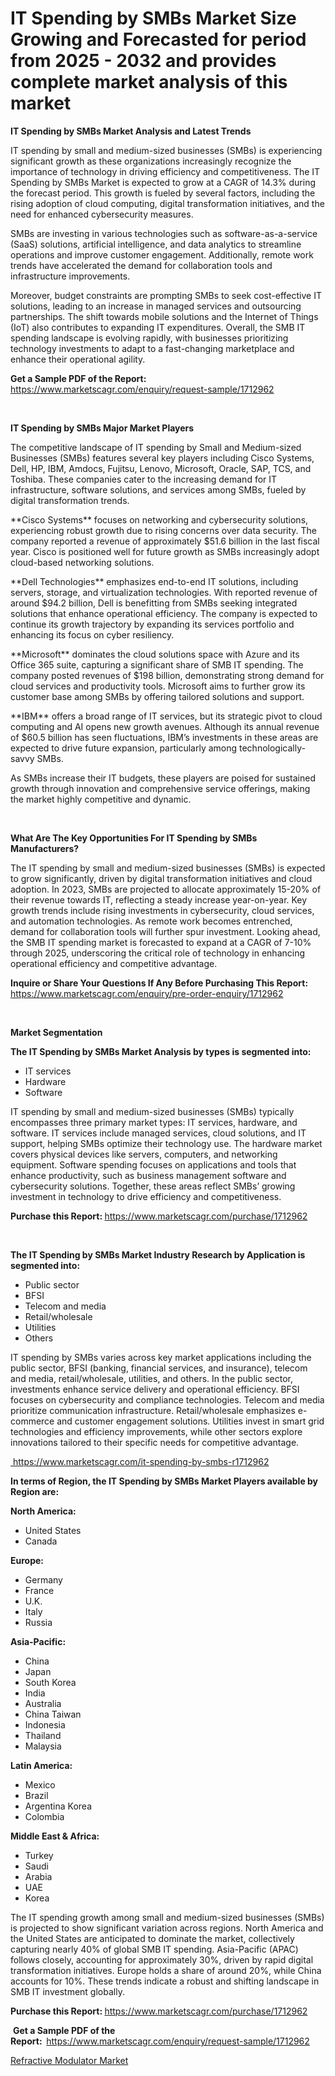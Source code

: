 <p><h1>IT Spending by SMBs Market Size Growing and Forecasted for period from 2025 - 2032 and provides complete market analysis of this market</h1></p><p><strong>IT Spending by SMBs Market Analysis and Latest Trends</strong></p>
<p><p>IT spending by small and medium-sized businesses (SMBs) is experiencing significant growth as these organizations increasingly recognize the importance of technology in driving efficiency and competitiveness. The IT Spending by SMBs Market is expected to grow at a CAGR of 14.3% during the forecast period. This growth is fueled by several factors, including the rising adoption of cloud computing, digital transformation initiatives, and the need for enhanced cybersecurity measures.</p><p>SMBs are investing in various technologies such as software-as-a-service (SaaS) solutions, artificial intelligence, and data analytics to streamline operations and improve customer engagement. Additionally, remote work trends have accelerated the demand for collaboration tools and infrastructure improvements.</p><p>Moreover, budget constraints are prompting SMBs to seek cost-effective IT solutions, leading to an increase in managed services and outsourcing partnerships. The shift towards mobile solutions and the Internet of Things (IoT) also contributes to expanding IT expenditures. Overall, the SMB IT spending landscape is evolving rapidly, with businesses prioritizing technology investments to adapt to a fast-changing marketplace and enhance their operational agility.</p></p>
<p><strong>Get a Sample PDF of the Report:&nbsp;</strong> <a href="https://www.marketscagr.com/enquiry/request-sample/1712962?utm_campaign=2529&utm_medium=2&utm_source=Github&utm_content=ia&utm_term=28032025&utm_id=it-spending-by-smbs">https://www.marketscagr.com/enquiry/request-sample/1712962</a></p>
<p>&nbsp;</p>
<p><strong>IT Spending by SMBs Major Market Players</strong></p>
<p><p>The competitive landscape of IT spending by Small and Medium-sized Businesses (SMBs) features several key players including Cisco Systems, Dell, HP, IBM, Amdocs, Fujitsu, Lenovo, Microsoft, Oracle, SAP, TCS, and Toshiba. These companies cater to the increasing demand for IT infrastructure, software solutions, and services among SMBs, fueled by digital transformation trends.</p><p>**Cisco Systems** focuses on networking and cybersecurity solutions, experiencing robust growth due to rising concerns over data security. The company reported a revenue of approximately $51.6 billion in the last fiscal year. Cisco is positioned well for future growth as SMBs increasingly adopt cloud-based networking solutions.</p><p>**Dell Technologies** emphasizes end-to-end IT solutions, including servers, storage, and virtualization technologies. With reported revenue of around $94.2 billion, Dell is benefitting from SMBs seeking integrated solutions that enhance operational efficiency. The company is expected to continue its growth trajectory by expanding its services portfolio and enhancing its focus on cyber resiliency.</p><p>**Microsoft** dominates the cloud solutions space with Azure and its Office 365 suite, capturing a significant share of SMB IT spending. The company posted revenues of $198 billion, demonstrating strong demand for cloud services and productivity tools. Microsoft aims to further grow its customer base among SMBs by offering tailored solutions and support.</p><p>**IBM** offers a broad range of IT services, but its strategic pivot to cloud computing and AI opens new growth avenues. Although its annual revenue of $60.5 billion has seen fluctuations, IBM’s investments in these areas are expected to drive future expansion, particularly among technologically-savvy SMBs.</p><p>As SMBs increase their IT budgets, these players are poised for sustained growth through innovation and comprehensive service offerings, making the market highly competitive and dynamic.</p></p>
<p>&nbsp;</p>
<p><strong>What Are The Key Opportunities For IT Spending by SMBs Manufacturers?</strong></p>
<p><p>The IT spending by small and medium-sized businesses (SMBs) is expected to grow significantly, driven by digital transformation initiatives and cloud adoption. In 2023, SMBs are projected to allocate approximately 15-20% of their revenue towards IT, reflecting a steady increase year-on-year. Key growth trends include rising investments in cybersecurity, cloud services, and automation technologies. As remote work becomes entrenched, demand for collaboration tools will further spur investment. Looking ahead, the SMB IT spending market is forecasted to expand at a CAGR of 7-10% through 2025, underscoring the critical role of technology in enhancing operational efficiency and competitive advantage.</p></p>
<p><strong>Inquire or Share Your Questions If Any Before Purchasing This Report:</strong> <a href="https://www.marketscagr.com/enquiry/pre-order-enquiry/1712962?utm_campaign=2529&utm_medium=2&utm_source=Github&utm_content=ia&utm_term=28032025&utm_id=it-spending-by-smbs">https://www.marketscagr.com/enquiry/pre-order-enquiry/1712962</a></p>
<p>&nbsp;</p>
<p><strong>Market Segmentation</strong></p>
<p><strong>The IT Spending by SMBs Market Analysis by types is segmented into:</strong></p>
<p><ul><li>IT services</li><li>Hardware</li><li>Software</li></ul></p>
<p><p>IT spending by small and medium-sized businesses (SMBs) typically encompasses three primary market types: IT services, hardware, and software. IT services include managed services, cloud solutions, and IT support, helping SMBs optimize their technology use. The hardware market covers physical devices like servers, computers, and networking equipment. Software spending focuses on applications and tools that enhance productivity, such as business management software and cybersecurity solutions. Together, these areas reflect SMBs’ growing investment in technology to drive efficiency and competitiveness.</p></p>
<p><strong>Purchase this Report:&nbsp;</strong><a href="https://www.marketscagr.com/purchase/1712962?utm_campaign=2529&utm_medium=2&utm_source=Github&utm_content=ia&utm_term=28032025&utm_id=it-spending-by-smbs">https://www.marketscagr.com/purchase/1712962</a></p>
<p>&nbsp;</p>
<p><strong>The IT Spending by SMBs Market Industry Research by Application is segmented into:</strong></p>
<p><ul><li>Public sector</li><li>BFSI</li><li>Telecom and media</li><li>Retail/wholesale</li><li>Utilities</li><li>Others</li></ul></p>
<p><p>IT spending by SMBs varies across key market applications including the public sector, BFSI (banking, financial services, and insurance), telecom and media, retail/wholesale, utilities, and others. In the public sector, investments enhance service delivery and operational efficiency. BFSI focuses on cybersecurity and compliance technologies. Telecom and media prioritize communication infrastructure. Retail/wholesale emphasizes e-commerce and customer engagement solutions. Utilities invest in smart grid technologies and efficiency improvements, while other sectors explore innovations tailored to their specific needs for competitive advantage.</p></p>
<p><a href="https://www.marketscagr.com/it-spending-by-smbs-r1712962?utm_campaign=2529&utm_medium=2&utm_source=Github&utm_content=ia&utm_term=28032025&utm_id=it-spending-by-smbs">&nbsp;https://www.marketscagr.com/it-spending-by-smbs-r1712962</a></p>
<p><strong>In terms of Region, the IT Spending by SMBs Market Players available by Region are:</strong></p>
<p>
    <p> <strong> North America: </strong>
        <ul>
            <li>United States</li>
            <li>Canada</li>
        </ul>
        </p> 
    <p> <strong> Europe: </strong>
        <ul>
            <li>Germany</li>
            <li>France</li>
            <li>U.K.</li>
            <li>Italy</li>
            <li>Russia</li>
        </ul>
        </p> 
    <p> <strong> Asia-Pacific: </strong>
        <ul>
            <li>China</li>
            <li>Japan</li>
            <li>South Korea</li>
            <li>India</li>
            <li>Australia</li>
            <li>China Taiwan</li>
            <li>Indonesia</li>
            <li>Thailand</li>
            <li>Malaysia</li>
        </ul>
        </p> 
    <p> <strong> Latin America: </strong>
        <ul>
            <li>Mexico</li>
            <li>Brazil</li>
            <li>Argentina Korea</li>
            <li>Colombia</li>
        </ul>
        </p> 
    <p> <strong> Middle East & Africa: </strong>
        <ul>
            <li>Turkey</li>
            <li>Saudi</li>
            <li>Arabia</li>
            <li>UAE</li>
            <li>Korea</li>
        </ul>
    </p>
    </p>
<p><p>The IT spending growth among small and medium-sized businesses (SMBs) is projected to show significant variation across regions. North America and the United States are anticipated to dominate the market, collectively capturing nearly 40% of global SMB IT spending. Asia-Pacific (APAC) follows closely, accounting for approximately 30%, driven by rapid digital transformation initiatives. Europe holds a share of around 20%, while China accounts for 10%. These trends indicate a robust and shifting landscape in SMB IT investment globally.</p></p>
<p><strong>Purchase this Report: </strong><a href="https://www.marketscagr.com/purchase/1712962?utm_campaign=2529&utm_medium=2&utm_source=Github&utm_content=ia&utm_term=28032025&utm_id=it-spending-by-smbs">https://www.marketscagr.com/purchase/1712962</a></p>
<p>&nbsp;<strong>Get a Sample PDF of the Report:&nbsp;&nbsp;</strong><a href="https://www.marketscagr.com/enquiry/request-sample/1712962?utm_campaign=2529&utm_medium=2&utm_source=Github&utm_content=ia&utm_term=28032025&utm_id=it-spending-by-smbs">https://www.marketscagr.com/enquiry/request-sample/1712962</a></p>
<p><strong></strong></p>
<p><p><a href="https://github.com/hartsockdonnette82/Market-Research-Report-List-1/blob/main/refractive-modulator-market.md?utm_campaign=2529&utm_medium=2&utm_source=Github&utm_content=ia&utm_term=28032025&utm_id=it-spending-by-smbs">Refractive Modulator Market</a></p></p>